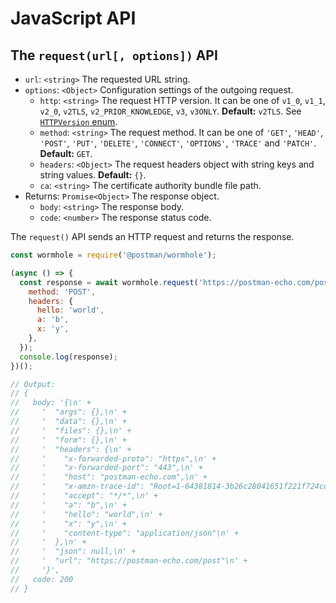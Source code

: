 # JavaScript API

## The `request(url[, options])` API

* `url`: `<string>` The requested URL string.
* `options`: `<Object>` Configuration settings of the outgoing request.
  * `http`: `<string>` The request HTTP version. It can be one of `v1_0`,
    `v1_1`, `v2_0`, `v2TLS`, `v2_PRIOR_KNOWLEDGE`, `v3`, `v3ONLY`.
    **Default:** `v2TLS`. See [`HTTPVersion` enum](C++-API.md#httpversion-enum).
  * `method`: `<string>` The request method. It can be one of `'GET'`, `'HEAD'`,
    `'POST'`, `'PUT'`, `'DELETE'`, `'CONNECT'`, `'OPTIONS'`, `'TRACE'` and
    `'PATCH'`. **Default:** `GET`.
  * `headers`: `<Object>` The request headers object with string keys and string
    values. **Default:** `{}`.
  * `ca`: `<string>` The certificate authority bundle file path.
* Returns: `Promise<Object>` The response object.
  * `body`: `<string>` The response body.
  * `code`: `<number>` The response status code.

The `request()` API sends an HTTP request and returns the response.

```javascript
const wormhole = require('@postman/wormhole');

(async () => {
  const response = await wormhole.request('https://postman-echo.com/post', {
    method: 'POST',
    headers: {
      hello: 'world',
      a: 'b',
      x: 'y',
    },
  });
  console.log(response);
})();

// Output:
// {
//   body: '{\n' +
//     '  "args": {},\n' +
//     '  "data": {},\n' +
//     '  "files": {},\n' +
//     '  "form": {},\n' +
//     '  "headers": {\n' +
//     '    "x-forwarded-proto": "https",\n' +
//     '    "x-forwarded-port": "443",\n' +
//     '    "host": "postman-echo.com",\n' +
//     '    "x-amzn-trace-id": "Root=1-64381814-3b26c28041651f221f724cc2",\n' +
//     '    "accept": "*/*",\n' +
//     '    "a": "b",\n' +
//     '    "hello": "world",\n' +
//     '    "x": "y",\n' +
//     '    "content-type": "application/json"\n' +
//     '  },\n' +
//     '  "json": null,\n' +
//     '  "url": "https://postman-echo.com/post"\n' +
//     '}',
//   code: 200
// }
```
